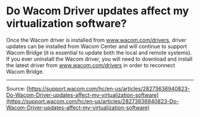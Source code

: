 # Do Wacom Driver updates affect my virtualization software?

Once the Wacom driver is installed from www.wacom.com/drivers, driver updates can be installed from Wacom Center and will continue to support Wacom Bridge (it is essential to update both the local and remote systems). If you ever uninstall the Wacom driver, you will need to download and install the latest driver from www.wacom.com/drivers in order to reconnect Wacom Bridge.

---
Source: [https://support.wacom.com/hc/en-us/articles/28273636940823-Do-Wacom-Driver-updates-affect-my-virtualization-software](https://support.wacom.com/hc/en-us/articles/28273636940823-Do-Wacom-Driver-updates-affect-my-virtualization-software)
